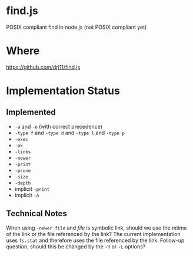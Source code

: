 # find.js

POSIX compliant find in node.js (not POSIX
compliant yet)

# Where

https://github.com/drj11/find.js

# Implementation Status

## Implemented

* `-a` and `-o` (with correct precedence)
* `-type f` and `-type d` and `-type l` and `-type p`
* `-exec`
* `-ok`
* `-links`
* `-newer`
* `-print`
* `-prune`
* `-size`
* `-depth`
* implicit `-print`
* implicit `-a`

## Technical Notes

When using `-newer file` and *file* is symbolic link, should we
use the mtime of the link or the file referenced by the link?
The current implementation uses `fs.stat` and therefore uses the
file referenced by the link. Follow-up question, should this be
changed by the `-H` or `-L` options?
